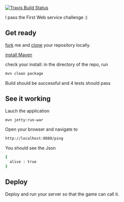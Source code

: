 [![Travis Build Status](https://travis-ci.org/yosethegame/java-servlet2.5-example.svg?branch=master)](https://travis-ci.org/yosethegame/java-servlet2.5-example)

I pass the First Web service challenge :)

## Get ready

[fork](https://help.github.com/articles/fork-a-repo) me and [clone](https://help.github.com/articles/fork-a-repo#step-2-clone-your-fork) your repository locally.

[install Maven](http://maven.apache.org/)

check your install: in the directory of the repo, run

```sh
mvn clean package
```

Build should be successful and 4 tests should pass

## See it working

Lauch the application

```sh
mvn jetty:run-war
```

Open your browser and navigate to

```sh
http://localhost:8080/ping
```

You should see the Json

```sh
{
  alive : true
}
```

## Deploy

Deploy and run your server so that the game can call it.

